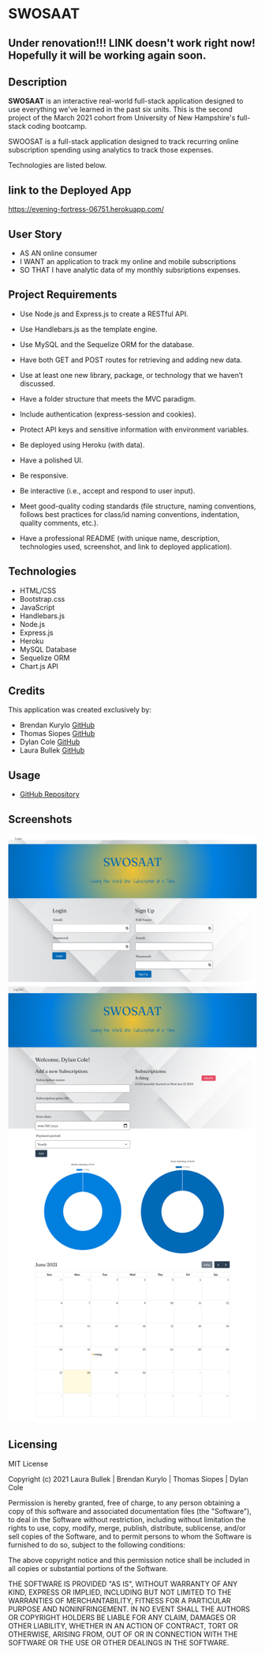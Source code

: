 # SWOSAAT

## Under renovation!!! LINK doesn't work right now! Hopefully it will be working again soon.

## Description
**SWOSAAT** is an interactive real-world full-stack application designed to use everything we've learned in the past six units. This is the second project of the March 2021 cohort from University of New Hampshire's full-stack coding bootcamp. 

SWOOSAT is a full-stack application designed to track recurring online subscription spending using analytics to track those expenses. 

Technologies are listed below.  

## link to the Deployed App

https://evening-fortress-06751.herokuapp.com/

## User Story
 - AS AN online consumer
 - I WANT an application to track my online and mobile subscriptions
 - SO THAT I have analytic data of my monthly subsriptions expenses.

## Project Requirements

* Use Node.js and Express.js to create a RESTful API.

* Use Handlebars.js as the template engine.

* Use MySQL and the Sequelize ORM for the database.

* Have both GET and POST routes for retrieving and adding new data.

* Use at least one new library, package, or technology that we haven’t discussed.

* Have a folder structure that meets the MVC paradigm.

* Include authentication (express-session and cookies).

* Protect API keys and sensitive information with environment variables.

* Be deployed using Heroku (with data).

* Have a polished UI.

* Be responsive.

* Be interactive (i.e., accept and respond to user input).

* Meet good-quality coding standards (file structure, naming conventions, follows best practices for class/id naming conventions, indentation, quality comments, etc.).

* Have a professional README (with unique name, description, technologies used, screenshot, and link to deployed application).

## Technologies
- HTML/CSS
- Bootstrap.css
- JavaScript
- Handlebars.js
- Node.js
- Express.js
- Heroku
- MySQL Database
- Sequelize ORM
- Chart.js API

## Credits 
This application was created exclusively by:
- Brendan Kurylo [GitHub](https://github.com/Bkrendan12)
- Thomas Siopes [GitHub](https://github.com/ThomasSiopes)
- Dylan Cole [GitHub](https://github.com/Deucedadorian)
- Laura Bullek [GitHub](https://github.com/Laura-Bullek)

## Usage
* [GitHub Repository](https://github.com/Laura-Bullek/Subscription-Tracker)

## Screenshots

![image of swosaat login page](./public/images/evening-fortress-06751.herokuapp.com_.png)
![IMAGE OF A SOWSAAT PROFILE](./public/images/evening-fortress-06751.herokuapp.com_profile.png)

## Licensing
MIT License

Copyright (c) 2021 Laura Bullek | Brendan Kurylo | Thomas Siopes | Dylan Cole

Permission is hereby granted, free of charge, to any person obtaining a copy
of this software and associated documentation files (the "Software"), to deal
in the Software without restriction, including without limitation the rights
to use, copy, modify, merge, publish, distribute, sublicense, and/or sell
copies of the Software, and to permit persons to whom the Software is
furnished to do so, subject to the following conditions:

The above copyright notice and this permission notice shall be included in all
copies or substantial portions of the Software.

THE SOFTWARE IS PROVIDED "AS IS", WITHOUT WARRANTY OF ANY KIND, EXPRESS OR
IMPLIED, INCLUDING BUT NOT LIMITED TO THE WARRANTIES OF MERCHANTABILITY,
FITNESS FOR A PARTICULAR PURPOSE AND NONINFRINGEMENT. IN NO EVENT SHALL THE
AUTHORS OR COPYRIGHT HOLDERS BE LIABLE FOR ANY CLAIM, DAMAGES OR OTHER
LIABILITY, WHETHER IN AN ACTION OF CONTRACT, TORT OR OTHERWISE, ARISING FROM,
OUT OF OR IN CONNECTION WITH THE SOFTWARE OR THE USE OR OTHER DEALINGS IN THE
SOFTWARE.
